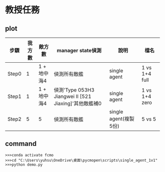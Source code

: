 # 教授任務
## plot
|步驟|我方數|敵方數|manager state偵測|說明|檔名|
|---|---|---|---|---|---|
|Step0|1|1 + 地中海4|偵測所有敵艦|single agent|1 vs 1+4 full|
|Step1|1|1 + 地中海4|偵測'Type 053H3 Jiangwei II [521 Jiaxing]'其他敵艦補0|single agent|1 vs 1+4 zero|
|Step2|5|5|偵測所有敵艦|single agent(複製5份)|5 vs 5|

## command
```
>>>conda activate fcmo
>>>cd "C:\Users\yuhsu\OneDrive\桌面\pycmopen\scripts\single_agent_1v1"
>>>python demo.py
```
